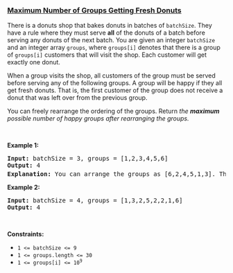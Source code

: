 ### [Maximum Number of Groups Getting Fresh Donuts](https://leetcode.com/problems/maximum-number-of-groups-getting-fresh-donuts)

<p>There is a donuts shop that bakes donuts in batches of <code>batchSize</code>. They have a rule where they must serve <strong>all</strong> of the donuts of a batch before serving any donuts of the next batch. You are given an integer <code>batchSize</code> and an integer array <code>groups</code>, where <code>groups[i]</code> denotes that there is a group of <code>groups[i]</code> customers that will visit the shop. Each customer will get exactly one donut.</p>

<p>When a group visits the shop, all customers of the group must be served before serving any of the following groups. A group will be happy if they all get fresh donuts. That is, the first customer of the group does not receive a donut that was left over from the previous group.</p>

<p>You can freely rearrange the ordering of the groups. Return <em>the <strong>maximum</strong> possible number of happy groups after rearranging the groups.</em></p>

<p>&nbsp;</p>
<p><strong class="example">Example 1:</strong></p>

<pre>
<strong>Input:</strong> batchSize = 3, groups = [1,2,3,4,5,6]
<strong>Output:</strong> 4
<strong>Explanation:</strong> You can arrange the groups as [6,2,4,5,1,3]. Then the 1<sup>st</sup>, 2<sup>nd</sup>, 4<sup>th</sup>, and 6<sup>th</sup> groups will be happy.
</pre>

<p><strong class="example">Example 2:</strong></p>

<pre>
<strong>Input:</strong> batchSize = 4, groups = [1,3,2,5,2,2,1,6]
<strong>Output:</strong> 4
</pre>

<p>&nbsp;</p>
<p><strong>Constraints:</strong></p>

<ul>
	<li><code>1 &lt;= batchSize &lt;= 9</code></li>
	<li><code>1 &lt;= groups.length &lt;= 30</code></li>
	<li><code>1 &lt;= groups[i] &lt;= 10<sup>9</sup></code></li>
</ul>
